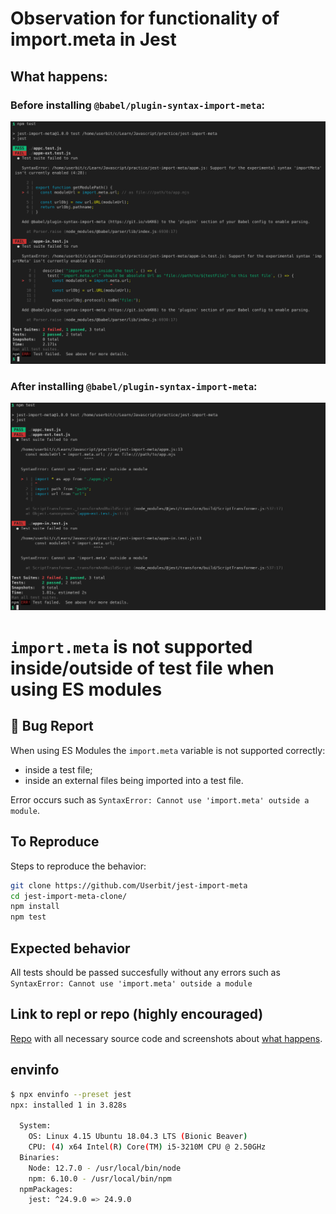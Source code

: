 # Observation for functionality of import.meta in Jest

## What happens:

### Before installing `@babel/plugin-syntax-import-meta`:

![](/imgs/fail-1.png)

### After installing `@babel/plugin-syntax-import-meta`:

![](/imgs/fail-2.png)

# `import.meta` is not supported inside/outside of test file when using ES modules

## 🐛 Bug Report

When using ES Modules the `import.meta` variable is not supported correctly:

- inside a test file;
- inside an external files being imported into a test file.

Error occurs such as `SyntaxError: Cannot use 'import.meta' outside a module`.

## To Reproduce

Steps to reproduce the behavior:

```bash
git clone https://github.com/Userbit/jest-import-meta
cd jest-import-meta-clone/
npm install
npm test
```

## Expected behavior

All tests should be passed succesfully without any errors such as `SyntaxError: Cannot use 'import.meta' outside a module`

## Link to repl or repo (highly encouraged)

[Repo](https://github.com/Userbit/jest-import-meta) with all necessary source code and screenshots about [what happens](https://github.com/Userbit/jest-import-meta#what-happens).

## envinfo

```bash
$ npx envinfo --preset jest
npx: installed 1 in 3.828s

  System:
    OS: Linux 4.15 Ubuntu 18.04.3 LTS (Bionic Beaver)
    CPU: (4) x64 Intel(R) Core(TM) i5-3210M CPU @ 2.50GHz
  Binaries:
    Node: 12.7.0 - /usr/local/bin/node
    npm: 6.10.0 - /usr/local/bin/npm
  npmPackages:
    jest: ^24.9.0 => 24.9.0
```
